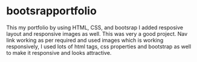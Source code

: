 # bootsrapportfolio
This my portfolio by using HTML, CSS, and bootsrap I added resposive layout and responsive images as well. This was very a good project.
Nav link working as per required and used images which is working responsively, I used lots of html tags, css properties and bootstrap as well to make it responsive and looks attractive.
